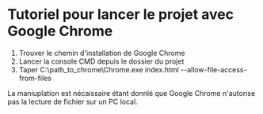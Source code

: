 # Tutoriel pour lancer le projet avec Google Chrome
1. Trouver le chemin d'installation de Google Chrome 
2. Lancer la console CMD depuis le dossier du projet 
3. Taper C:\path_to_chrome\Chrome.exe index.html --allow-file-access-from-files

La maniuplation est nécaissaire étant donnlé que Google Chrome n'autorise pas la lecture de fichier sur un PC local.